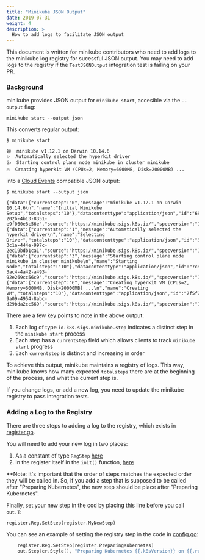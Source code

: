 ```yaml
---
title: "Minikube JSON Output"
date: 2019-07-31
weight: 4
description: >
  How to add logs to facilitate JSON output
---
```


This document is written for minikube contributors who need to add logs to the minikube log registry for sucessful JSON output.
You may need to add logs to the registry if the `TestJSONOutput` integration test is failing on your PR.

### Background
minikube provides JSON output for `minikube start`, accesible via the `--output` flag:

```
minikube start --output json
```

This converts regular output:

```
$ minikube start

😄  minikube v1.12.1 on Darwin 10.14.6
✨  Automatically selected the hyperkit driver
👍  Starting control plane node minikube in cluster minikube
🔥  Creating hyperkit VM (CPUs=2, Memory=6000MB, Disk=20000MB) ...
```

into a [Cloud Events](https://cloudevents.io/) compatible JSON output:

```
$ minikube start --output json

{"data":{"currentstep":"0","message":"minikube v1.12.1 on Darwin 10.14.6\n","name":"Initial Minikube Setup","totalsteps":"10"},"datacontenttype":"application/json","id":"68ff70ae-202b-4b13-8351-e9f060e8c56e","source":"https://minikube.sigs.k8s.io/","specversion":"1.0","type":"io.k8s.sigs.minikube.step"}
{"data":{"currentstep":"1","message":"Automatically selected the hyperkit driver\n","name":"Selecting Driver","totalsteps":"10"},"datacontenttype":"application/json","id":"39bed8e9-3c1a-444e-997c-2ec19bdb1ca1","source":"https://minikube.sigs.k8s.io/","specversion":"1.0","type":"io.k8s.sigs.minikube.step"}
{"data":{"currentstep":"3","message":"Starting control plane node minikube in cluster minikube\n","name":"Starting Node","totalsteps":"10"},"datacontenttype":"application/json","id":"7c80bc53-3ac4-4a42-a493-92e269cc56c9","source":"https://minikube.sigs.k8s.io/","specversion":"1.0","type":"io.k8s.sigs.minikube.step"}
{"data":{"currentstep":"6","message":"Creating hyperkit VM (CPUs=2, Memory=6000MB, Disk=20000MB) ...\n","name":"Creating VM","totalsteps":"10"},"datacontenttype":"application/json","id":"7f5f23a4-9a09-4954-8abc-d29bda2cc569","source":"https://minikube.sigs.k8s.io/","specversion":"1.0","type":"io.k8s.sigs.minikube.step"}
```

There are a few key points to note in the above output:
1. Each log of type `io.k8s.sigs.minikube.step` indicates a distinct step in the `minikube start` process
1. Each step has a `currentstep` field which allows clients to track `minikube start` progress
1. Each `currentstep` is distinct and increasing in order

To achieve this output, minikube maintains a registry of logs.
This way, minikube knows how many expected `totalsteps` there are at the beginning of the process, and what the current step is.

If you change logs, or add a new log, you need to update the minikube registry to pass integration tests.


### Adding a Log to the Registry

There are three steps to adding a log to the registry, which exists in [register.go](https://github.com/kubernetes/minikube/blob/master/pkg/minikube/out/register/register.go).

You will need to add your new log in two places:
1. As a constant of type `RegStep` [here](https://github.com/kubernetes/minikube/blob/master/pkg/minikube/out/register/register.go#L24)
1. In the register itself in the `init()` function, [here](https://github.com/kubernetes/minikube/blob/master/pkg/minikube/out/register/register.go#L52)

**Note: It's important that the order of steps matches the expected order they will be called in. So, if you add a step that is supposed to be called after "Preparing Kubernetes", the new step should be place after "Preparing Kubernetes".

Finally, set your new step in the cod by placing this line before you call `out.T`:

```
register.Reg.SetStep(register.MyNewStep)
```

You can see an example of setting the registry step in the code in [config.go](https://github.com/kubernetes/minikube/blob/master/pkg/minikube/node/config.go):

```go
	register.Reg.SetStep(register.PreparingKubernetes)
	out.Step(cr.Style(), "Preparing Kubernetes {{.k8sVersion}} on {{.runtime}} {{.runtimeVersion}} ...", out.V{"k8sVersion": k8sVersion, "runtime": cr.Name(), "runtimeVersion": version})
```
